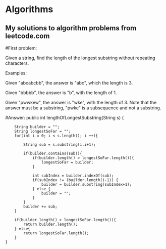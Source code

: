# Algorithms
## My solutions to algorithm problems from leetcode.com

#First problem:

Given a string, find the length of the longest substring without repeating characters.

Examples:

Given "abcabcbb", the answer is "abc", which the length is 3.

Given "bbbbb", the answer is "b", with the length of 1.

Given "pwwkew", the answer is "wke", with the length of 3. Note that the answer must be a substring, "pwke" is a subsequence and not a substring.

#Answer: 
public int lengthOfLongestSubstring(String s) {

        String builder = "";
        String longestSoFar = "";
        for(int i = 0; i < s.length(); i ++){

            String sub = s.substring(i,i+1);

            if(builder.contains(sub)){
                if(builder.length() > longestSoFar.length()){
                    longestSoFar = builder;
                }

                int subIndex = builder.indexOf(sub);
                if(subIndex != (builder.length()-1)) {
                    builder = builder.substring(subIndex+1);
                } else {
                    builder = "";
                }
            }
            builder += sub;
        }

        if(builder.length() > longestSoFar.length()){
            return builder.length();
        } else{
            return longestSoFar.length();
        }
    }
